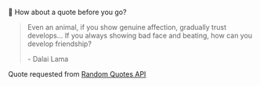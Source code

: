 📣 How about a quote before you go?

> Even an animal, if you show genuine affection, gradually trust develops... If you always showing bad face and beating, how can you develop friendship?
>
> <p>- Dalai Lama</p>

Quote requested from [Random Quotes API](https://github.com/lukePeavey/quotable)
